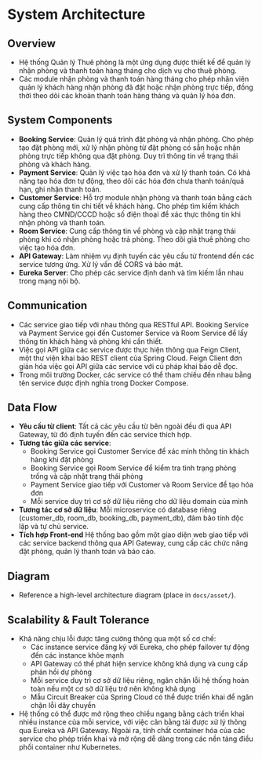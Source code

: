 # System Architecture

## Overview
- Hệ thống Quản lý Thuê phòng là một ứng dụng được thiết kế để quản lý nhận phòng và thanh toán hàng tháng cho dịch vụ cho thuê phòng.
- Các module nhận phòng và thanh toán hàng tháng cho phép nhân viên quản lý khách hàng nhận phòng đã đặt hoặc nhận phòng trực tiếp, đồng thời theo dõi các khoản thanh toán hàng tháng và quản lý hóa đơn.

## System Components
- **Booking Service**: Quản lý quá trình đặt phòng và nhận phòng. Cho phép tạo đặt phòng mới, xử lý nhận phòng từ đặt phòng có sẵn hoặc nhận phòng trực tiếp không qua đặt phòng. Duy trì thông tin về trạng thái phòng và khách hàng.
- **Payment Service**: Quản lý việc tạo hóa đơn và xử lý thanh toán. Có khả năng tạo hóa đơn tự động, theo dõi các hóa đơn chưa thanh toán/quá hạn, ghi nhận thanh toán.
- **Customer Service**: Hỗ trợ module nhận phòng và thanh toán bằng cách cung cấp thông tin chi tiết về khách hàng. Cho phép tìm kiếm khách hàng theo CMND/CCCD hoặc số điện thoại để xác thực thông tin khi nhận phòng và thanh toán.
- **Room Service**: Cung cấp thông tin về phòng và cập nhật trạng thái phòng khi có nhận phòng hoặc trả phòng. Theo dõi giá thuê phòng cho việc tạo hóa đơn.
- **API Gateway**: Làm nhiệm vụ định tuyến các yêu cầu từ frontend đến các service tương ứng. Xử lý vấn đề CORS và bảo mật.
- **Eureka Server**: Cho phép các service định danh và tìm kiếm lẫn nhau trong mạng nội bộ.
  
## Communication
- Các service giao tiếp với nhau thông qua RESTful API. Booking Service và Payment Service gọi đến Customer Service và Room Service để lấy thông tin khách hàng và phòng khi cần thiết.
- Việc gọi API giữa các service được thực hiện thông qua Feign Client, một thư viện khai báo REST client của Spring Cloud. Feign Client đơn giản hóa việc gọi API giữa các service với cú pháp khai báo dễ đọc.
- Trong môi trường Docker, các service có thể tham chiếu đến nhau bằng tên service được định nghĩa trong Docker Compose.

## Data Flow
- **Yêu cầu từ client**: Tất cả các yêu cầu từ bên ngoài đều đi qua API Gateway, từ đó định tuyến đến các service thích hợp.
- **Tương tác giữa các service**:
  +  Booking Service gọi Customer Service để xác minh thông tin khách hàng khi đặt phòng
  +  Booking Service gọi Room Service để kiểm tra tình trạng phòng trống và cập nhật trạng thái phòng
  +  Payment Service giao tiếp với Customer và Room Service để tạo hóa đơn
  +  Mỗi service duy trì cơ sở dữ liệu riêng cho dữ liệu domain của mình
- **Tương tác cơ sở dữ liệu**: Mỗi microservice có database riêng (customer_db, room_db, booking_db, payment_db), đảm bảo tính độc lập và tự chủ service.
- **Tích hợp Front-end** Hệ thống bao gồm một giao diện web giao tiếp với các service backend thông qua API Gateway, cung cấp các chức năng đặt phòng, quản lý thanh toán và báo cáo.

## Diagram
- Reference a high-level architecture diagram (place in `docs/asset/`).

## Scalability & Fault Tolerance
- Khả năng chịu lỗi được tăng cường thông qua một số cơ chế:
  + Các instance service đăng ký với Eureka, cho phép failover tự động đến các instance khỏe mạnh
  + API Gateway có thể phát hiện service không khả dụng và cung cấp phản hồi dự phòng
  + Mỗi service duy trì cơ sở dữ liệu riêng, ngăn chặn lỗi hệ thống hoàn toàn nếu một cơ sở dữ liệu trở nên không khả dụng
  + Mẫu Circuit Breaker của Spring Cloud có thể được triển khai để ngăn chặn lỗi dây chuyền
- Hệ thống có thể được mở rộng theo chiều ngang bằng cách triển khai nhiều instance của mỗi service, với việc cân bằng tải được xử lý thông qua Eureka và API Gateway. Ngoài ra, tính chất container hóa của các service cho phép triển khai và mở rộng dễ dàng trong các nền tảng điều phối container như Kubernetes.  
